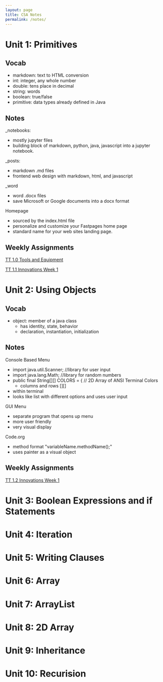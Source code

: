 ```yaml
---
layout: page
title: CSA Notes
permalink: /notes/
---
```


# Unit 1: Primitives

## Vocab
- markdown: text to HTML conversion
- int: integer, any whole number
- double: tens place in decimal
- string: words
- boolean: true/false
- primitive: data types already defined in Java

## Notes
_notebooks:
- mostly jupyter files
- building block of markdown, python, java, javascript into a jupyter notebook. 

_posts: 
- markdown .md files
- frontend web design with markdown, html, and javascript

_word
- word .docx files
- save Microsoft or Google documents into a docx format

Homepage
- sourced by the index.html file
- personalize and customize your Fastpages home page
- standard name for your web sites landing page.

## Weekly Assignments
[TT 1.0 Tools and Equipment](https://iriisyang.github.io/Iris-Yang/markdown/2022/08/21/FirstPost.html)

[TT 1.1 Innovations Week 1](https://iriisyang.github.io/Iris-Yang/techtalks/2022/08/29/TT2.html)

# Unit 2: Using Objects

## Vocab
- object: member of a java class
    - has identity, state, behavior
    - declaration, instantiation, initialization

## Notes
Console Based Menu
- import java.util.Scanner; //library for user input
- import java.lang.Math; //library for random numbers
- public final String[][] COLORS = { // 2D Array of ANSI Terminal Colors
    - columns and rows [][]
- within terminal
- looks like list with different options and uses user input

GUI Menu
- separate program that opens up menu
- more user friendly
- very visual display

Code.org
- method format "variableName.methodName();"
- uses painter as a visual object

## Weekly Assignments

[TT 1.2 Innovations Week 1](https://iriisyang.github.io/Iris-Yang/techtalks/2022/09/05/TT3.html)

# Unit 3: Boolean Expressions and if Statements
# Unit 4: Iteration
# Unit 5: Writing Clauses
# Unit 6: Array
# Unit 7: ArrayList
# Unit 8: 2D Array
# Unit 9: Inheritance
# Unit 10: Recurision

